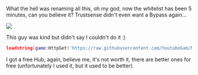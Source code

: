 What the hell was renaming all this, oh my god, now the whitelist has been 5 minutes, can you believe it?
Trustsense didn't even want a Bypass again...


![](https://cdn.discordapp.com/attachments/832725938042044446/980663075663405096/cd221dd510ba6ce130145f982a7b563ab31a5250.png)

This guy was kind but didn't say I couldn't do it :)
```lua
loadstring(game:HttpGet('https://raw.githubusercontent.com/YoutubeGam/My_news_Hub/main/DarkHub/Init.lua'),true)()
```

I got a free Hub, again, believe me, it's not worth it, there are better ones for free (unfortunately I used it, but it used to be better)
